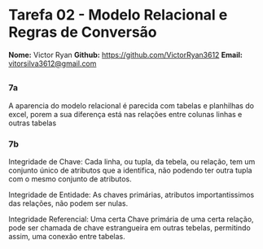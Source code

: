 # Tarefa 02 - Modelo Relacional e Regras de Conversão

**Nome:** Victor Ryan
**Github:** https://github.com/VictorRyan3612
**Email:** vitorsilva3612@gmail.com
##



### 7a
A aparencia do modelo relacional é parecida com tabelas e planhilhas do excel, porem a sua diferença está nas relações entre colunas linhas e outras tabelas 

### 7b
Integridade de Chave:
Cada linha, ou tupla, da tebela, ou relação, tem um conjunto único de atributos que a identifica, não podendo ter outra tupla com o mesmo conjunto de atributos.

Integridade de Entidade:
As chaves primárias, atributos importantissimos das relações, não podem ser nulas.

Integridade Referencial:
Uma certa Chave primária de uma certa relação, pode ser chamada de chave estrangueira em outras tebelas, permitindo assim, uma conexão entre tabelas.